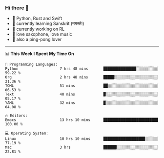 ### Hi there 👋

- 📙 Python, Rust and Swift
- 🌱 currently learning Sanskrit (नमस्ते!)
- 🔭 currently working on RL
- 🎷 love saxophone, love music
- 🏓 also a ping-pong lover

<!--
**ZiqinGong/ZiqinGong** is a ✨ _special_ ✨ repository because its `README.md` (this file) appears on your GitHub profile.

Here are some ideas to get you started:

- 🔭 I’m currently working on ...
- 🌱 I’m currently learning ...
- 👯 I’m looking to collaborate on ...
- 🤔 I’m looking for help with ...
- 💬 Ask me about ...
- 📫 gongzq0301@sjtu.edu.cn
- 😄 Pronouns: ...
- ⚡ Fun fact: ...
-->

---

<!--START_SECTION:waka-->
📊 **This Week I Spent My Time On** 

```text
💬 Programming Languages: 
Python                   7 hrs 48 mins       ███████████████░░░░░░░░░░   59.22 % 
Org                      2 hrs 48 mins       █████░░░░░░░░░░░░░░░░░░░░   21.36 % 
TOML                     51 mins             ██░░░░░░░░░░░░░░░░░░░░░░░   06.53 % 
Text                     40 mins             █░░░░░░░░░░░░░░░░░░░░░░░░   05.17 % 
YAML                     32 mins             █░░░░░░░░░░░░░░░░░░░░░░░░   04.08 % 

🔥 Editors: 
Emacs                    13 hrs 10 mins      █████████████████████████   100.00 % 

💻 Operating System: 
Linux                    10 hrs 10 mins      ███████████████████░░░░░░   77.19 % 
Mac                      3 hrs               ██████░░░░░░░░░░░░░░░░░░░   22.81 % 
```


<!--END_SECTION:waka-->
